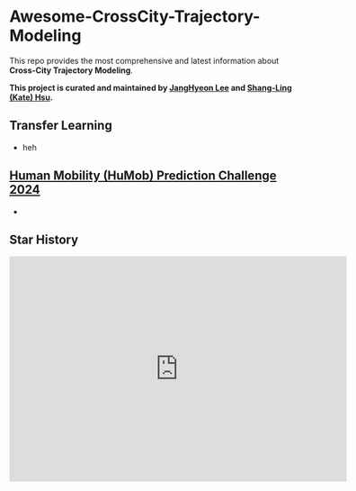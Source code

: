 # Awesome-CrossCity-Trajectory-Modeling

This repo provides the most comprehensive and latest information about **Cross-City Trajectory Modeling**.



**This project is curated and maintained by [JangHyeon Lee](https://janghyeon-lee.github.io/) and [Shang-Ling (Kate) Hsu](https://ktxlh.github.io/).**

## Transfer Learning
- heh

## [Human Mobility (HuMob) Prediction Challenge 2024](https://wp.nyu.edu/humobchallenge2024/)
-

## Star History
<iframe style="width:100%;height:auto;min-width:600px;min-height:400px;" src="https://star-history.com/embed?secret=Z2hwX2VyN0lOMTJWNmJVbzZjYlZueDM1cExiUnVTRTlpNjFCcUhVYQ==#janghyeon-lee/Awesome-CrossCity-Trajectory-Modeling&Date" frameBorder="0"></iframe>
